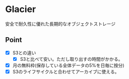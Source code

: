 # Glacier
安全で耐久性に優れた長期的なオブジェクトストレージ

## Point
- [X] S3との違い
  - [X] S3と比べて安い。ただし取り出すの時間がかかる。
- [X] 月の無料枠(保存している全体データの5%を日毎に按分)
- [X] S3のライフサイクルと合わせてアーカイブに使える。
